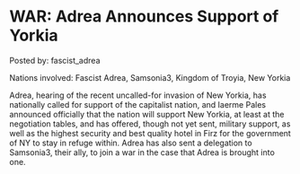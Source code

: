 # WAR: Adrea Announces Support of Yorkia

Posted by: fascist_adrea

Nations involved: Fascist Adrea, Samsonia3, Kingdom of Troyia, New Yorkia

Adrea, hearing of the recent uncalled-for invasion of New Yorkia, has nationally called for support of the capitalist nation, and Iaerme Pales announced officially that the nation will support New Yorkia, at least at the negotiation tables, and has offered, though not yet sent, military support, as well as the highest security and best quality hotel in Firz for the government of NY to stay in refuge within. Adrea has also sent a delegation to Samsonia3, their ally, to join a war in the case that Adrea is brought into one.
